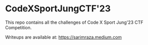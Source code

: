 # CodeXSportJungCTF'23
This repo contains all the challenges of Code X Sport Jung'23 CTF Competition. 

Writeups are available at: https://sarimraza.medium.com

